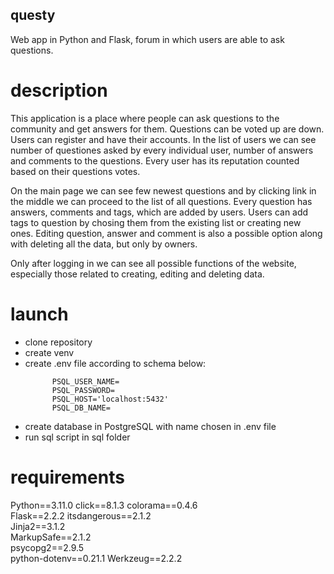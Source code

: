 ## questy
Web app in Python and Flask, forum in which users are able to ask questions.

# description
This application is a place where people can ask questions to the community and get answers for them. Questions can be voted up are down.
Users can register and have their accounts. In the list of users we can see number of questiones asked by every individual user, number of answers and comments to the questions.
Every user has its reputation counted based on their questions votes.

On the main page we can see few newest questions and by clicking link in the middle we can proceed to the list of all questions. Every question has answers, comments and tags,
which are added by users. Users can add tags to question by chosing them from the existing list or creating new ones. 
Editing question, answer and comment is also a possible option along with deleting all the data, but only by owners.

Only after logging in we can see all possible functions of the website, especially those related to creating, editing and deleting data.

# launch
- clone repository
- create venv
- create .env file according to schema below:
  ```
        PSQL_USER_NAME=
        PSQL_PASSWORD=
        PSQL_HOST='localhost:5432'
        PSQL_DB_NAME=
  ```
- create database in PostgreSQL with name chosen in .env file
- run sql script in sql folder

# requirements
Python==3.11.0
click==8.1.3
colorama==0.4.6      
Flask==2.2.2
itsdangerous==2.1.2  
Jinja2==3.1.2        
MarkupSafe==2.1.2    
psycopg2==2.9.5      
python-dotenv==0.21.1
Werkzeug==2.2.2


